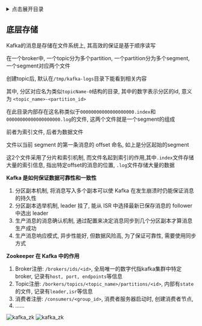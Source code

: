 <details>
<summary>点击展开目录</summary>
<!-- TOC -->

- [底层存储](#底层存储)

<!-- /TOC -->
</details>


## 底层存储

Kafka的消息是存储在文件系统上, 其高效的保证是基于顺序读写

在一个broker中, 一个topic分为多个partition, 一个partition分为多个segment, 一个segment对应两个文件

创建topic后, 默认在`/tmp/kafka-logs`目录下能看到相关内容

其中, 分区对应名为类似`topicName-0`结构的目录, 其中的数字表示分区的id, 意义为 `<topic_name>-<partition_id>`

在此目录内部存在这名称类似于`00000000000000000000.index`和`00000000000000000000.log`的文件, 这两个文件就是一个segment的组成

前者为索引文件, 后者为数据文件

文件以当前 segment 的第一条消息的 offset 命名, 如上是分区起始的segment

这2个文件采用了分片和索引机制, 而文件名起到索引的作用,其中`.index`文件存储大量的索引信息, 指出特定offset的消息的位置, `.log`文件存储大量的数据


**Kafka 是如何保证数据可靠性和一致性**

1. 分区副本机制, 将消息写入多个副本可以使 Kafka 在发生崩溃时仍能保证消息的持久性
2. 分区副本选举机制, leader 挂了, 能从 ISR 中选择最新已保存消息的 follower 中选出 leader
2. 生产消息的消息确认机制, 通过配置来决定消息同步到几个分区副本才算消息生产成功
3. 生产消息响应模式, 异步性能好, 但数据风险高, 为了保证可靠性, 需要使用同步方式


**Zookeeper 在 Kafka 中的作用**

1. Broker注册: `/brokers/ids/<id>`, 全局唯一的数字代指kafka集群中特定broker, 记录有`host, port, endpoints`等信息
2. Topic注册: `/borkers/topics/<topic_name>/partitions/<id>`, 内部有`state`的文件, 记录有`leader,isr`等信息
3. 消费者注册: `/consumers/<group_id>`, 消费者服务器启动时, 创建消费者节点, 
4. ......

![kafka_zk](https://luvx21.coding.net/p/img/d/img/git/raw/master/kafka/kafka_zk.png)
![kafka_zk](https://luvx21.coding.net/p/img/d/img/git/raw/master/kafka/kafka_zk_tree.png)

